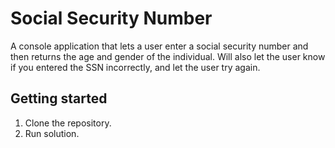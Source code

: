 # Social Security Number

A console application that lets a user enter a social security number
and then returns the age and gender of the individual.
Will also let the user know if you entered the SSN incorrectly, and let the user try again.

## Getting started

1. Clone the repository.
2. Run solution.

